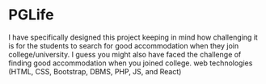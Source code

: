# PGLife
I have specifically designed this project keeping in mind how challenging it is for the students to search for good accommodation when they join college/university. I guess you might also have faced the challenge of finding good accommodation when you joined college. web technologies (HTML, CSS, Bootstrap, DBMS, PHP, JS, and React)
